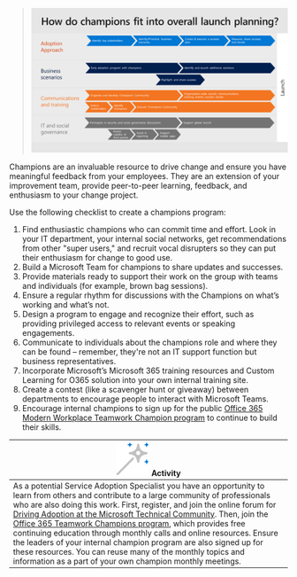>![Champions program](../media/champions.png)

Champions are an invaluable resource to drive change and ensure you have meaningful feedback from your employees.  They are an extension of your improvement team, provide peer-to-peer learning, feedback, and enthusiasm to your change project.  

Use the following checklist to create a champions program:

1. Find enthusiastic champions who can commit time and effort.  Look in your IT department, your internal social networks, get recommendations from other "super users," and recruit vocal disrupters so they can put their enthusiasm for change to good use. 
2. Build a Microsoft Team for champions to share updates and successes.
3. Provide materials ready to support their work on the group with teams and individuals (for example, brown bag sessions). 
4. Ensure a regular rhythm for discussions with the Champions on what’s working and what’s not.
5. Design a program to engage and recognize their effort, such as providing privileged access to relevant events or speaking engagements.
6. Communicate to individuals about the champions role and where they can be found – remember, they're not an IT support function but business representatives.
7. Incorporate Microsoft’s Microsoft 365 training resources and Custom Learning for O365 solution into your own internal training site.
8. Create a contest (like a scavenger hunt or giveaway) between departments to encourage people to interact with Microsoft Teams.
9. Encourage internal champions to sign up for the public [Office 365 Modern Workplace Teamwork Champion program](https://aka.ms/O365Champions) to continue to build their skills.

|![Activity icon](../media/activity.png) Activity|
|-| 
|As a potential Service Adoption Specialist you have an opportunity to learn from others and contribute to a large community of professionals who are also doing this work. First, register, and join the online forum for [Driving Adoption at the Microsoft Technical Community](https://aka.ms/DriveAdoption). Then, join the [Office 365 Teamwork Champions program](https://aka.ms/O365Champions), which provides free continuing education through monthly calls and online resources. Ensure the leaders of your internal champion program are also signed up for these resources. You can reuse many of the monthly topics and information as a part of your own champion monthly meetings.|
